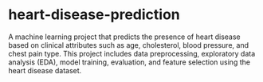 # heart-disease-prediction
A machine learning project that predicts the presence of heart disease based on clinical attributes such as age, cholesterol, blood pressure, and chest pain type. This project includes data preprocessing, exploratory data analysis (EDA), model training, evaluation, and feature selection using the heart disease dataset.
